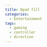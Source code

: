 ```yaml
---
title: Dpad fill
categories:
  - Entertainment
tags:
  - gaming
  - controller
  - direction
---
```

